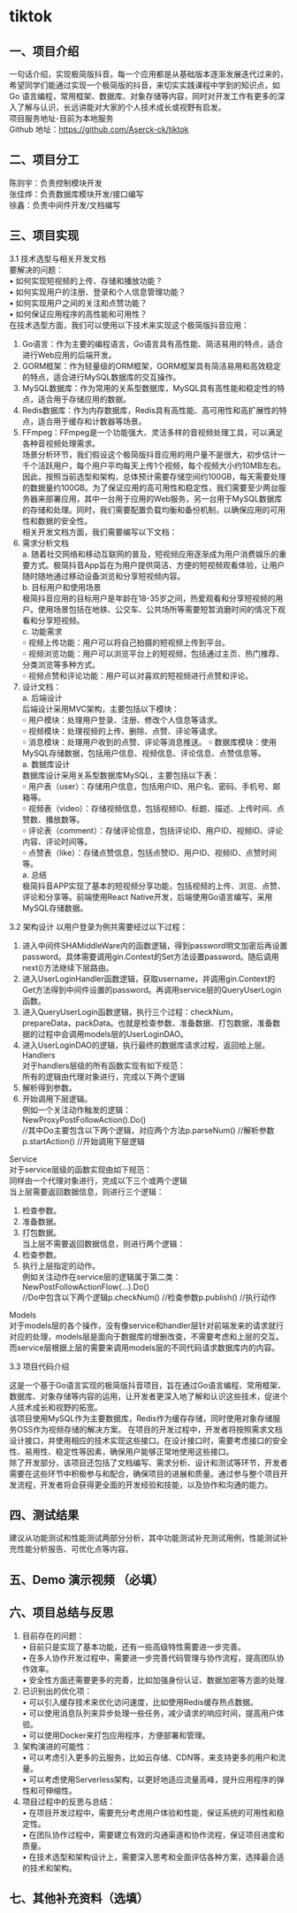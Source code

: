 # tiktok
## 一、项目介绍
一句话介绍，实现极简版抖音。每一个应用都是从基础版本逐渐发展迭代过来的，希望同学们能通过实现一个极简版的抖音，来切实实践课程中学到的知识点，如 Go 语言编程，常用框架、数据库、对象存储等内容，同时对开发工作有更多的深入了解与认识，长远讲能对大家的个人技术成长或视野有启发。  
项目服务地址-目前为本地服务  
Github  地址：https://github.com/Aserck-ck/tiktok



## 二、项目分工
陈则宇：负责控制模块开发  
张佳烨：负责数据库模块开发/接口编写  
徐鑫：负责中间件开发/文档编写  

## 三、项目实现
3.1 技术选型与相关开发文档  
要解决的问题：  
•	如何实现短视频的上传、存储和播放功能？  
•	如何实现用户的注册、登录和个人信息管理功能？  
•	如何实现用户之间的关注和点赞功能？  
•	如何保证应用程序的高性能和可用性？  
在技术选型方面，我们可以使用以下技术来实现这个极简版抖音应用：  
1.	Go语言：作为主要的编程语言，Go语言具有高性能、简洁易用的特点，适合进行Web应用的后端开发。  
2.	GORM框架：作为轻量级的ORM框架，GORM框架具有简洁易用和高效稳定的特点，适合进行MySQL数据库的交互操作。    
3.	MySQL数据库：作为常用的关系型数据库，MySQL具有高性能和稳定性的特点，适合用于存储应用的数据。  
4.	Redis数据库：作为内存数据库，Redis具有高性能、高可用性和高扩展性的特点，适合用于缓存和计数器等场景。  
5.	FFmpeg：FFmpeg是一个功能强大、灵活多样的音视频处理工具，可以满足各种音视频处理需求。  
场景分析环节，我们假设这个极简版抖音应用的用户量不是很大，初步估计一千个活跃用户，每个用户平均每天上传1个视频，每个视频大小约10MB左右。因此，按照当前选型和架构，总体预计需要存储空间约100GB，每天需要处理的数据量约100GB。为了保证应用的高可用性和稳定性，我们需要至少两台服务器来部署应用，其中一台用于应用的Web服务，另一台用于MySQL数据库的存储和处理。同时，我们需要配置负载均衡和备份机制，以确保应用的可用性和数据的安全性。    
相关开发文档方面，我们需要编写以下文档：  
1.	需求分析文档  
a.	随着社交网络和移动互联网的普及，短视频应用逐渐成为用户消费娱乐的重要方式。极简抖音App旨在为用户提供简洁、方便的短视频观看体验，让用户随时随地通过移动设备浏览和分享短视频内容。  
b.	目标用户和使用场景  
极简抖音应用的目标用户是年龄在18-35岁之间，热爱观看和分享短视频的用户。使用场景包括在地铁、公交车、公共场所等需要短暂消磨时间的情况下观看和分享短视频。  
c.	功能需求  
￮	视频上传功能：用户可以将自己拍摄的短视频上传到平台。  
￮	视频浏览功能：用户可以浏览平台上的短视频，包括通过主页、热门推荐、分类浏览等多种方式。  
￮	视频点赞和评论功能：用户可以对喜欢的短视频进行点赞和评论。  
2.	设计文档：  
a.	后端设计  
后端设计采用MVC架构，主要包括以下模块：  
￮	用户模块：处理用户登录、注册、修改个人信息等请求。  
￮	视频模块：处理视频的上传、删除、点赞、评论等请求。  
￮	消息模块：处理用户收到的点赞、评论等消息推送。 
￮	数据库模块：使用MySQL存储数据，包括用户信息、视频信息、评论信息、点赞信息等。  
a.	数据库设计  
数据库设计采用关系型数据库MySQL，主要包括以下表：  
￮	用户表（user）：存储用户信息，包括用户ID、用户名、密码、手机号、邮箱等。  
￮	视频表（video）：存储视频信息，包括视频ID、标题、描述、上传时间、点赞数、播放数等。  
￮	评论表（comment）：存储评论信息，包括评论ID、用户ID、视频ID、评论内容、评论时间等。  
￮	点赞表（like）：存储点赞信息，包括点赞ID、用户ID、视频ID、点赞时间等。  
a.	总结  
极简抖音APP实现了基本的短视频分享功能，包括视频的上传、浏览、点赞、评论和分享等。前端使用React Native开发，后端使用Go语言编写，采用MySQL存储数据。  










3.2 架构设计
以用户登录为例共需要经过以下过程：  
1.	进入中间件SHAMiddleWare内的函数逻辑，得到password明文加密后再设置password。具体需要调用gin.Context的Set方法设置password。随后调用next()方法继续下层路由。  
2.	进入UserLoginHandler函数逻辑，获取username，并调用gin.Context的Get方法得到中间件设置的password。再调用service层的QueryUserLogin函数。  
3.	进入QueryUserLogin函数逻辑，执行三个过程：checkNum，prepareData，packData。也就是检查参数、准备数据、打包数据，准备数据的过程中会调用models层的UserLoginDAO。  
4.	进入UserLoginDAO的逻辑，执行最终的数据库请求过程，返回给上层。  
Handlers  
对于handlers层级的所有函数实现有如下规范：  
所有的逻辑由代理对象进行，完成以下两个逻辑  
1.	解析得到参数。  
2.	开始调用下层逻辑。  
例如一个关注动作触发的逻辑：  
NewProxyPostFollowAction().Do()  
//其中Do主要包含以下两个逻辑，对应两个方法p.parseNum() //解析参数p.startAction() //开始调用下层逻辑  

Service  
对于service层级的函数实现由如下规范：  
同样由一个代理对象进行，完成以下三个或两个逻辑  
当上层需要返回数据信息，则进行三个逻辑：  
1.	检查参数。  
2.	准备数据。  
3.	打包数据。  
当上层不需要返回数据信息，则进行两个逻辑：  
1.	检查参数。  
2.	执行上层指定的动作。  
例如关注动作在service层的逻辑属于第二类：  
NewPostFollowActionFlow(...).Do()  
//Do中包含以下两个逻辑p.checkNum() //检查参数p.publish() //执行动作  

Models  
对于models层的各个操作，没有像service和handler层针对前端发来的请求就行对应的处理，models层是面向于数据库的增删改查，不需要考虑和上层的交互。  
而service层根据上层的需要来调用models层的不同代码请求数据库内的内容。  






3.3 项目代码介绍

这是一个基于Go语言实现的极简版抖音项目，旨在通过Go语言编程、常用框架、数据库、对象存储等内容的运用，让开发者更深入地了解和认识这些技术，促进个人技术成长和视野的拓宽。  
该项目使用MySQL作为主要数据库，Redis作为缓存存储，同时使用对象存储服务OSS作为视频存储的解决方案。
在项目的开发过程中，开发者将按照需求文档设计接口，并使用相应的技术实现这些接口。在设计接口时，需要考虑接口的安全性、易用性、稳定性等因素，确保用户能够正常地使用这些接口。  
除了开发部分，该项目还包括了文档编写、需求分析、设计和测试等环节，开发者需要在这些环节中积极参与和配合，确保项目的进展和质量。通过参与整个项目开发流程，开发者将会获得更全面的开发经验和技能，以及协作和沟通的能力。  









## 四、测试结果
建议从功能测试和性能测试两部分分析，其中功能测试补充测试用例，性能测试补充性能分析报告、可优化点等内容。









## 五、Demo 演示视频 （必填）











## 六、项目总结与反思
1.	目前存在的问题：  
•	目前只是实现了基本功能，还有一些高级特性需要进一步完善。  
•	在多人协作开发过程中，需要进一步完善代码管理与协作流程，提高团队协作效率。  
•	安全性方面还需要更多的完善，比如加强身份认证、数据加密等方面的处理.   
2.	已识别出的优化项：  
•	可以引入缓存技术来优化访问速度，比如使用Redis缓存热点数据。  
•	可以使用消息队列来异步处理一些任务，减少请求的响应时间，提高用户体验。  
•	可以使用Docker来打包应用程序，方便部署和管理。  
3.	架构演进的可能性：  
•	可以考虑引入更多的云服务，比如云存储、CDN等，来支持更多的用户和流量。  
•	可以考虑使用Serverless架构，以更好地适应流量高峰，提升应用程序的弹性和可伸缩性。  
4.	项目过程中的反思与总结：  
•	在项目开发过程中，需要充分考虑用户体验和性能，保证系统的可用性和稳定性。  
•	在团队协作过程中，需要建立有效的沟通渠道和协作流程，保证项目进度和质量。  
•	在技术选型和架构设计上，需要深入思考和全面评估各种方案，选择最合适的技术和架构。  


## 七、其他补充资料（选填）





